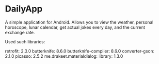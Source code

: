 # DailyApp
A simple application for Android.
Allows you to view the weather, personal horoscope, lunar calendar, get actual jokes every day, and the current exchange rate.

Used such libraries:

retrofit: 2.3.0
butterknife: 8.6.0
butterknife-compiler: 8.6.0
converter-gson: 2.1.0
picasso: 2.5.2
me.drakeet.materialdialog: library: 1.3.0

